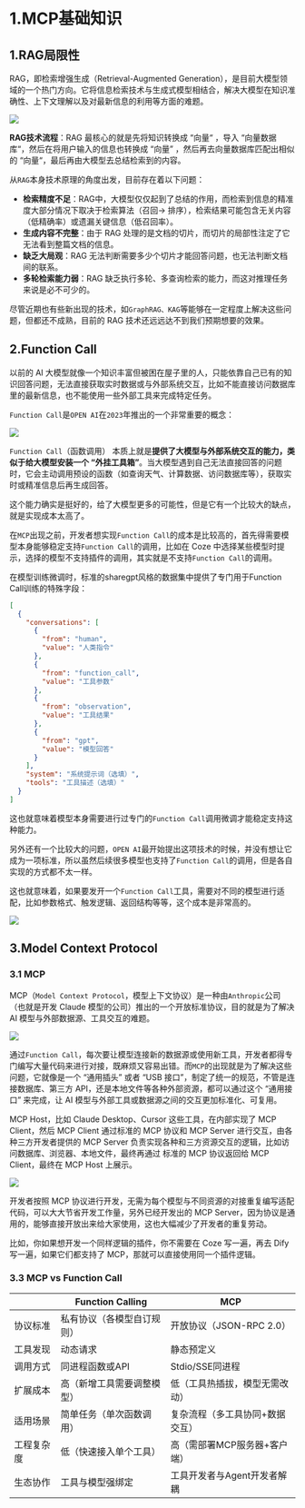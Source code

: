 # 1.MCP基础知识

## 1.RAG局限性

RAG，即检索增强生成（Retrieval-Augmented Generation），是目前大模型领域的一个热门方向。它将信息检索技术与生成式模型相结合，解决大模型在知识准确性、上下文理解以及对最新信息的利用等方面的难题。

![](image/image_STvGSULtZ7.png)

**RAG技术流程**：RAG 最核心的就是先将知识转换成 “向量“ ，导入 “向量数据库“，然后在将用户输入的信息也转换成 “向量” ，然后再去向量数据库匹配出相似的 “向量“，最后再由大模型去总结检索到的内容。

从`RAG`本身技术原理的角度出发，目前存在着以下问题：

- **检索精度不足**：RAG中，大模型仅仅起到了总结的作用，而检索到信息的精准度大部分情况下取决于检索算法（召回→ 排序），检索结果可能包含无关内容（低精确率）或遗漏关键信息（低召回率）。
- **生成内容不完整**：由于 RAG 处理的是文档的切片，而切片的局部性注定了它无法看到整篇文档的信息。
- **缺乏大局观**：RAG 无法判断需要多少个切片才能回答问题，也无法判断文档间的联系。
- **多轮检索能力弱**：RAG 缺乏执行多轮、多查询检索的能力，而这对推理任务来说是必不可少的。

尽管近期也有些新出现的技术，如`GraphRAG、KAG`等能够在一定程度上解决这些问题，但都还不成熟，目前的 RAG 技术还远远达不到我们预期想要的效果。

## 2.Function Call

以前的 AI 大模型就像一个知识丰富但被困在屋子里的人，只能依靠自己已有的知识回答问题，无法直接获取实时数据或与外部系统交互，比如不能直接访问数据库里的最新信息，也不能使用一些外部工具来完成特定任务。

`Function Call`是`OPEN AI`在`2023`年推出的一个非常重要的概念：

![](image/image_en1_2RCklQ.png)

`Function Call`（函数调用） 本质上就是**提供了大模型与外部系统交互的能力，类似于给大模型安装一个 “外挂工具箱”**。当大模型遇到自己无法直接回答的问题时，它会主动调用预设的函数（如查询天气、计算数据、访问数据库等），获取实时或精准信息后再生成回答。

这个能力确实是挺好的，给了大模型更多的可能性，但是它有一个比较大的缺点，就是实现成本太高了。

在`MCP`出现之前，开发者想实现`Function Call`的成本是比较高的，首先得需要模型本身能够稳定支持`Function Call`的调用，比如在 Coze 中选择某些模型时提示，选择的模型不支持插件的调用，其实就是不支持`Function Call`的调用。

在模型训练微调时，标准的sharegpt风格的数据集中提供了专门用于Function Call训练的特殊字段：

```json 
[
  {
    "conversations": [
      {
        "from": "human",
        "value": "人类指令"
      },
      {
        "from": "function_call",
        "value": "工具参数"
      },
      {
        "from": "observation",
        "value": "工具结果"
      },
      {
        "from": "gpt",
        "value": "模型回答"
      }
    ],
    "system": "系统提示词（选填）",
    "tools": "工具描述（选填）"
  }
]
```


这也就意味着模型本身需要进行过专门的`Function Call`调用微调才能稳定支持这种能力。

另外还有一个比较大的问题，`OPEN AI`最开始提出这项技术的时候，并没有想让它成为一项标准，所以虽然后续很多模型也支持了`Function Call`的调用，但是各自实现的方式都不太一样。

这也就意味着，如果要发开一个`Function Call`工具，需要对不同的模型进行适配，比如参数格式、触发逻辑、返回结构等等，这个成本是非常高的。

![](image/image_TU0k3PEba6.png)

## 3.Model Context Protocol

### 3.1 MCP

MCP（`Model Context Protocol`，模型上下文协议）是一种由`Anthropic`公司（也就是开发 Claude 模型的公司）推出的一个开放标准协议，目的就是为了解决 AI 模型与外部数据源、工具交互的难题。

![](image/image_rtKvboi_8Q.png)

通过`Function Call`，每次要让模型连接新的数据源或使用新工具，开发者都得专门编写大量代码来进行对接，既麻烦又容易出错。而`MCP`的出现就是为了解决这些问题，它就像是一个 “通用插头” 或者 “USB 接口”，制定了统一的规范，不管是连接数据库、第三方 API，还是本地文件等各种外部资源，都可以通过这个 “通用接口” 来完成，让 AI 模型与外部工具或数据源之间的交互更加标准化、可复用。

MCP Host，比如 Claude Desktop、Cursor 这些工具，在内部实现了 MCP Client，然后 MCP Client 通过标准的 MCP 协议和 MCP Server 进行交互，由各种三方开发者提供的 MCP Server 负责实现各种和三方资源交互的逻辑，比如访问数据库、浏览器、本地文件，最终再通过 标准的 MCP 协议返回给 MCP Client，最终在 MCP Host 上展示。

![](image/image_n343XxybTL.png)

开发者按照 MCP 协议进行开发，无需为每个模型与不同资源的对接重复编写适配代码，可以大大节省开发工作量，另外已经开发出的 MCP Server，因为协议是通用的，能够直接开放出来给大家使用，这也大幅减少了开发者的重复劳动。

比如，你如果想开发一个同样逻辑的插件，你不需要在 Coze 写一遍，再去 Dify 写一遍，如果它们都支持了 MCP，那就可以直接使用同一个插件逻辑。

### 3.3 MCP vs Function Call

|        | Function Calling  | MCP                 |
| ------ | ----------------- | ------------------- |
| 协议标准   | 私有协议（各模型自订规则）     | 开放协议（JSON-RPC 2.0）  |
| 工具发现   | 动态请求              | 静态预定义               |
| 调用方式   | 同进程函数或API         | Stdio/SSE同进程        |
| 扩展成本   | 高（新增工具需要调整模型）     | 低（工具热插拔，模型无需改动）     |
| 适用场景   | 简单任务（单次函数调用）      | 复杂流程（多工具协同+数据交互）    |
| 工程复杂度  | 低（快速接入单个工具）       | 高（需部署MCP服务器+客户端）    |
| 生态协作   | 工具与模型强绑定          | 工具开发者与Agent开发者解耦    |





